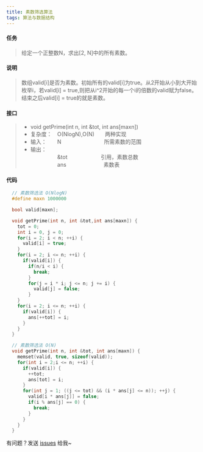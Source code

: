 ```yaml
---
title: 素数筛选算法
tags: 算法与数据结构
---
```


#### 任务
> 给定一个正整数N，求出[2, N]中的所有素数。

#### 说明
> 数组valid[i]是否为素数。初始所有的valid[i]为true。从2开始从小到大开始枚举i，若valid[i] = true,则把从i^2开始的每一个i的倍数的valid赋为false。结束之后valid[i] = true的就是素数。

#### 接口
> * void getPrime(int n, int &tot, int ans[maxn])
> * 复杂度：　O(NlogN),O(N)　　两种实现
> * 输入：　　N　　　　　　　　所需素数的范围
> * 输出：   
>　　　　　&tot  　　　　　　引用，素数总数　   
> 　　　　　ans　　　　　　　素数表

#### 代码

```c
  // 素数筛选法 O(NlogN)
  #define maxn 1000000

  bool valid[maxn];

  void getPrime(int n, int &tot,int ans[maxn]) {
    tot = 0;
    int i = 0, j = 0;
    for(i = 2; i < n; ++i) {
      valid[i] = true;
    }
    for(i = 2; i <= n; ++i) {
      if(valid[i]) {
        if(n/i < i) {
          break;
        }
        for(j = i * i; j <= n; j += i) {
          valid[j] = false;
        }
    }
    for(i = 2; i <= n; ++i) {
      if(valid[i]) {
        ans[++tot] = i;
      }
    }
  }

  // 素数筛选法 O(N)
  void getPrime(int n, int &tot, int ans[maxn]) {
    memset(valid, true, sizeof(valid));
    for(int i = 2;i <= n; ++i) {
      if(valid[i]) {
        ++tot;
        ans[tot] = i;
      }
      for(int j = 1; ((j <= tot) && (i * ans[j] <= n)); ++j) {
        valid[i * ans[j]] = false;
        if(i % ans[j] == 0) {
          break;
        }
      }
    }
  }
```

有问题？发送 [issues](https://syt-honey.github.io/about/) 给我~
